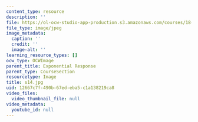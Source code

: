 ```yaml
---
content_type: resource
description: ''
file: https://ol-ocw-studio-app-production.s3.amazonaws.com/courses/18-03sc-differential-equations-fall-2011/12667c7f490b67edeba5c1a138219ca8_s14.jpg
file_type: image/jpeg
image_metadata:
  caption: ''
  credit: ''
  image-alt: ''
learning_resource_types: []
ocw_type: OCWImage
parent_title: Exponential Response
parent_type: CourseSection
resourcetype: Image
title: s14.jpg
uid: 12667c7f-490b-67ed-eba5-c1a138219ca8
video_files:
  video_thumbnail_file: null
video_metadata:
  youtube_id: null
---
```

